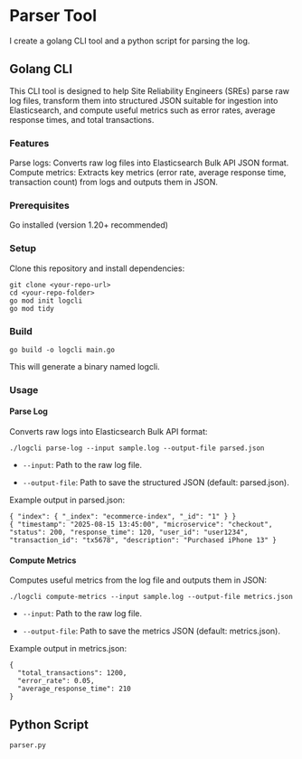 # Parser Tool
I create a golang CLI tool and a python script for parsing the log.
## Golang CLI
This CLI tool is designed to help Site Reliability Engineers (SREs) parse raw log files, transform them into structured JSON suitable for ingestion into Elasticsearch, and compute useful metrics such as error rates, average response times, and total transactions.
### Features
Parse logs: Converts raw log files into Elasticsearch Bulk API JSON format.
Compute metrics: Extracts key metrics (error rate, average response time, transaction count) from logs and outputs them in JSON.
### Prerequisites
Go installed (version 1.20+ recommended)
### Setup
Clone this repository and install dependencies:
```
git clone <your-repo-url>
cd <your-repo-folder>
go mod init logcli
go mod tidy
```
### Build
```
go build -o logcli main.go
```
This will generate a binary named logcli.
### Usage
#### Parse Log 
Converts raw logs into Elasticsearch Bulk API format:

```
./logcli parse-log --input sample.log --output-file parsed.json
```
- `--input`: Path to the raw log file.

- `--output-file`: Path to save the structured JSON (default: parsed.json).

Example output in parsed.json:
```
{ "index": { "_index": "ecommerce-index", "_id": "1" } }
{ "timestamp": "2025-08-15 13:45:00", "microservice": "checkout", "status": 200, "response_time": 120, "user_id": "user1234", "transaction_id": "tx5678", "description": "Purchased iPhone 13" }
```
#### Compute Metrics
Computes useful metrics from the log file and outputs them in JSON:

```
./logcli compute-metrics --input sample.log --output-file metrics.json
```

- `--input`: Path to the raw log file.

- `--output-file`: Path to save the metrics JSON (default: metrics.json).

Example output in metrics.json:
```
{
  "total_transactions": 1200,
  "error_rate": 0.05,
  "average_response_time": 210
}
```



## Python Script
`parser.py`
